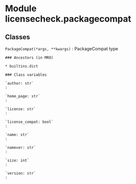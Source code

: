 Module licensecheck.packagecompat
=================================

Classes
-------

`PackageCompat(*args, **kwargs)`
:   PackageCompat type

    ### Ancestors (in MRO)

    * builtins.dict

    ### Class variables

    `author: str`
    :

    `home_page: str`
    :

    `license: str`
    :

    `license_compat: bool`
    :

    `name: str`
    :

    `namever: str`
    :

    `size: int`
    :

    `version: str`
    :